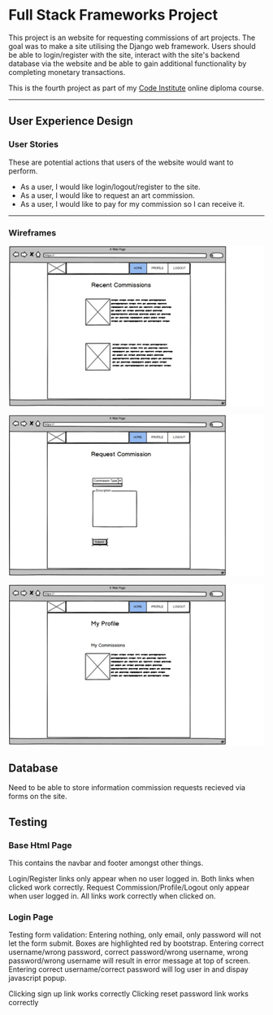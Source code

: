 # Full Stack Frameworks Project

This project is an website for requesting commissions of art projects. The goal was to make a site utilising the Django web framework. Users should be able to login/register with the site, interact with the site's backend database via the website and be able to gain additional functionality by completing monetary transactions.

This is the fourth project as part of my [Code Institute](https://codeinstitute.net/) online diploma course.

---

## User Experience Design

### User Stories

These are potential actions that users of the website would want to perform. 

* As a user, I would like login/logout/register to the site.
* As a user, I would like to request an art commission.
* As a user, I would like to pay for my commission so I can receive it.

---

### Wireframes

![Homepage](static/wireframes/homepage.jpg "Homepage")

![Request Commissions](static/wireframes/request.jpg "Request Commissions")

![Profile Page](static/wireframes/profile.jpg "Profile Page")

## Database

Need to be able to store information commission requests recieved via forms on the site.

## Testing

### Base Html Page

This contains the navbar and footer amongst other things.

Login/Register links only appear when no user logged in.
Both links when clicked work correctly.
Request Commission/Profile/Logout only appear when user logged in.
All links work correctly when clicked on.

### Login Page

Testing form validation:
    Entering nothing, only email, only password will not let the form submit. Boxes are highlighted red by bootstrap.
    Entering correct username/wrong password, correct password/wrong username, wrong password/wrong username will result in error message at top of screen.
    Entering correct username/correct password will log user in and dispay javascript popup.

Clicking sign up link works correctly
Clicking reset password link works correctly